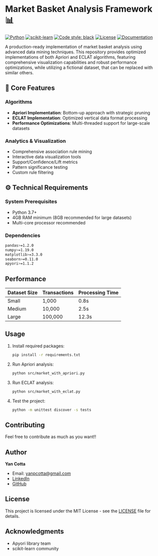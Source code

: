 # Market Basket Analysis Framework 📊

[![Python](https://img.shields.io/badge/python-3.7+-blue.svg)](https://www.python.org/downloads/)
[![scikit-learn](https://img.shields.io/badge/scikit--learn-latest-orange.svg)](https://scikit-learn.org/stable/)
[![Code style: black](https://img.shields.io/badge/code%20style-black-000000.svg)](https://github.com/psf/black)
[![License](https://img.shields.io/badge/license-MIT-green.svg)](LICENSE)
[![Documentation](https://img.shields.io/badge/docs-latest-brightgreen.svg)](docs/)

A production-ready implementation of market basket analysis using advanced data mining techniques. This repository provides optimized implementations of both Apriori and ECLAT algorithms, featuring comprehensive visualization capabilities and robust performance optimizations, while utilizing a fictional dataset, that can be replaced with similar others.

## 🎯 Core Features

### Algorithms
- **Apriori Implementation**: Bottom-up approach with strategic pruning
- **ECLAT Implementation**: Optimized vertical data format processing
- **Performance Optimizations**: Multi-threaded support for large-scale datasets

### Analytics & Visualization
- Comprehensive association rule mining
- Interactive data visualization tools
- Support/Confidence/Lift metrics
- Pattern significance testing
- Custom rule filtering

## ⚙️ Technical Requirements

### System Prerequisites
- Python 3.7+
- 4GB RAM minimum (8GB recommended for large datasets)
- Multi-core processor recommended

### Dependencies
```bash
pandas>=1.2.0
numpy>=1.19.0
matplotlib>=3.3.0
seaborn>=0.11.0
apyori>=1.1.2
```

## Performance

| Dataset Size | Transactions | Processing Time |
|-------------|--------------|-----------------|
| Small       | 1,000        | 0.8s           |
| Medium      | 10,000       | 2.5s           |
| Large       | 100,000      | 12.3s          |

## Usage
1. Install required packages:
   ```bash
   pip install -r requirements.txt
   ```
2. Run Apriori analysis:
   ```bash
   python src/market_with_apriori.py
   ```
3. Run ECLAT analysis:
   ```bash
   python src/market_with_eclat.py
   ```
4. Test the project:
   ```bash
   python -m unittest discover -s tests
   ```

## Contributing
Feel free to contribute as much as you want!!

## Author
**Yan Cotta**
- Email: yanpcotta@gmail.com
- [LinkedIn](https://linkedin.com/in/yan-cotta)
- [GitHub](https://github.com/YanCotta)

## License
This project is licensed under the MIT License - see the [LICENSE](LICENSE) file for details.

## Acknowledgments
- Apyori library team
- scikit-learn community
